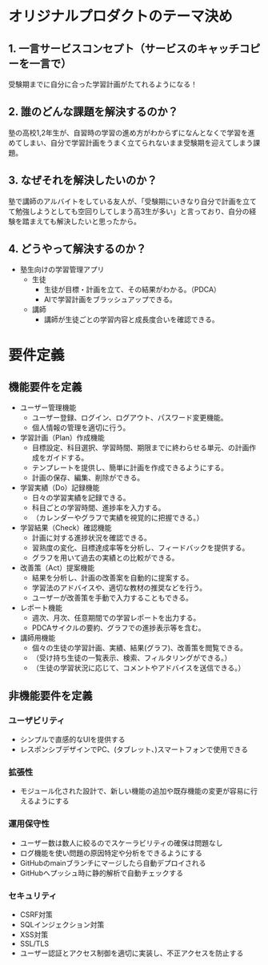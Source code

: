 # オリジナルプロダクトのテーマ決め

## **1. 一言サービスコンセプト（サービスのキャッチコピーを一言で）**

受験期までに自分に合った学習計画がたてれるようになる！

## **2. 誰のどんな課題を解決するのか？**

塾の高校1,2年生が、自習時の学習の進め方がわからずになんとなくで学習を進めてしまい、自分で学習計画をうまく立てられないまま受験期を迎えてしまう課題。

## **3. なぜそれを解決したいのか？**

塾で講師のアルバイトをしている友人が、「受験期にいきなり自分で計画を立てて勉強しようとしても空回りしてしまう高3生が多い」と言っており、自分の経験を踏まえても解決したいと思ったから。

## **4. どうやって解決するのか？**

- 塾生向けの学習管理アプリ
    - 生徒
        - 生徒が目標・計画を立て、その結果がわかる。（PDCA）
        - AIで学習計画をブラッシュアップできる。
    - 講師
        - 講師が生徒ごとの学習内容と成長度合いを確認できる。

# 要件定義

## 機能要件を定義

- ユーザー管理機能
    - ユーザー登録、ログイン、ログアウト、パスワード変更機能。
    - 個人情報の管理を適切に行う。
- 学習計画（Plan）作成機能
    - 目標設定、科目選択、学習時間、期限までに終わらせる単元、の計画作成をガイドする。
    - テンプレートを提供し、簡単に計画を作成できるようにする。
    - 計画の保存、編集、削除ができる。
- 学習実績（Do）記録機能
    - 日々の学習実績を記録できる。
    - 科目ごとの学習時間、進捗率を入力する。
    - （カレンダーやグラフで実績を視覚的に把握できる。）
- 学習結果（Check）確認機能
    - 計画に対する進捗状況を確認できる。
    - 習熟度の変化、目標達成率等を分析し、フィードバックを提供する。
    - グラフを用いて過去の実績との比較ができる。
- 改善策（Act）提案機能
    - 結果を分析し、計画の改善案を自動的に提案する。
    - 学習法のアドバイスや、適切な教材の推奨などを行う。
    - ユーザーが改善策を手動で入力することもできる。
- レポート機能
    - 週次、月次、任意期間での学習レポートを出力する。
    - PDCAサイクルの要約、グラフでの進捗表示等を含む。
- 講師用機能
    - 個々の生徒の学習計画、実績、結果(グラフ)、改善策を閲覧できる。
    - （受け持ち生徒の一覧表示、検索、フィルタリングができる。）
    - （生徒の学習状況に応じて、コメントやアドバイスを送信できる。）
## 非機能要件を定義

### ユーザビリティ

- シンプルで直感的なUIを提供する
- レスポンシブデザインでPC、(タブレット、)スマートフォンで使用できる

### 拡張性

- モジュール化された設計で、新しい機能の追加や既存機能の変更が容易に行えるようにする

### 運用保守性

- ユーザー数は数人に絞るのでスケーラビリティの確保は問題なし
- ログ機能を使い問題の原因特定や分析をできるようにする
- GitHubのmainブランチにマージしたら自動デプロイされる
- GitHubへプッシュ時に静的解析で自動チェックする

### セキュリティ

- CSRF対策
- SQLインジェクション対策
- XSS対策
- SSL/TLS
- ユーザー認証とアクセス制御を適切に実装し、不正アクセスを防止する
